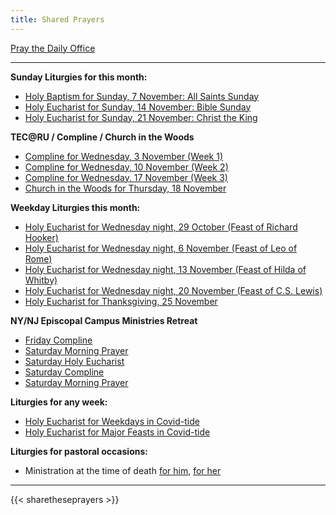 ```yaml
---
title: Shared Prayers
---
```


[Pray the Daily Office](daily/)

-------------
**Sunday Liturgies for this month:**
- [Holy Baptism for Sunday, 7 November: All Saints Sunday](archive/2021/auto/proper27)
- [Holy Eucharist for Sunday, 14 November: Bible Sunday](archive/2021/auto/proper28)
- [Holy Eucharist for Sunday, 21 November: Christ the King](archive/2021/auto/proper29)

**TEC@RU / Compline / Church in the Woods**
- [Compline for Wednesday, 3 November (Week 1)](daily/compline/compline-wk1)
- [Compline for Wednesday, 10 November (Week 2)](daily/compline/compline-wk2)
- [Compline for Wednesday, 17 November (Week 3)](daily/compline/compline-wk3)
- [Church in the Woods for Thursday, 18 November](archive/2021/churchinwoods20211118)

**Weekday Liturgies this month:**
- [Holy Eucharist for Wednesday night, 29 October (Feast of Richard Hooker)](archive/2021/he-richardhooker)
- [Holy Eucharist for Wednesday night, 6 November (Feast of Leo of Rome)](archive/2021/he-leorome)
- [Holy Eucharist for Wednesday night, 13 November (Feast of Hilda of Whitby)](archive/2021/he-hildawhitby)
- [Holy Eucharist for Wednesday night, 20 November (Feast of C.S. Lewis)](archive/2021/he-cslewis)
- [Holy Eucharist for Thanksgiving, 25 November](archive/2021/auto/thanksgivingb)

**NY/NJ Episcopal Campus Ministries Retreat**
- [Friday Compline](daily/compline/compline-wk1)
- [Saturday Morning Prayer](archive/2021/mp-20211120)
- [Saturday Holy Eucharist](archive/2021/churchinwoods20211118)
- [Saturday Compline](daily/compline/compline-wk2)
- [Saturday Morning Prayer](archive/2021/mp-20211121)

**Liturgies for any week:**
- [Holy Eucharist for Weekdays in Covid-tide](archive/he-covid-weekday)
- [Holy Eucharist for Major Feasts in Covid-tide](archive/he-covid-feasts)

**Liturgies for pastoral occasions:**
- Ministration at the time of death [for him](archive/occasions/atdeath-m), [for her](archive/occasions/atdeath-f)
------------

{{< sharetheseprayers >}}

